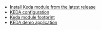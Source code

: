 - [Install Keda module from the latest release](../contributor/01-10-installation.md#install-keda-module-from-the-latest-release)
- [KEDA configuration](01-20-configuration.md)
- [Keda module footprint](04-10-footprint.md)
- [KEDA demo application](04-20-demo-application.md)
